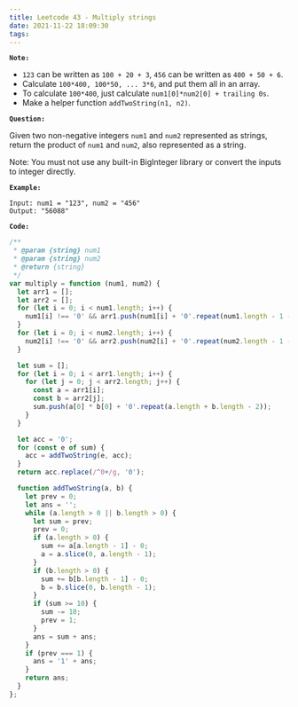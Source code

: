```yaml
---
title: Leetcode 43 - Multiply strings
date: 2021-11-22 18:09:30
tags:
---
```

**`Note:`**
- `123` can be written as `100 + 20 + 3`, `456` can be written as `400 + 50 + 6`.
- Calculate `100*400, 100*50, ... 3*6`, and put them all in an array.
- To calculate `100*400`, just calculate `num1[0]*num2[0] + trailing 0s`.
- Make a helper function `addTwoString(n1, n2)`.

**`Question:`**

Given two non-negative integers `num1` and `num2` represented as strings, return the product of `num1` and `num2`, also represented as a string.

Note: You must not use any built-in BigInteger library or convert the inputs to integer directly.

**`Example:`**
```
Input: num1 = "123", num2 = "456"
Output: "56088"
```

**`Code:`**
```javascript
/**
 * @param {string} num1
 * @param {string} num2
 * @return {string}
 */
var multiply = function (num1, num2) {
  let arr1 = [];
  let arr2 = [];
  for (let i = 0; i < num1.length; i++) {
    num1[i] !== '0' && arr1.push(num1[i] + '0'.repeat(num1.length - 1 - i));
  }
  for (let i = 0; i < num2.length; i++) {
    num2[i] !== '0' && arr2.push(num2[i] + '0'.repeat(num2.length - 1 - i));
  }

  let sum = [];
  for (let i = 0; i < arr1.length; i++) {
    for (let j = 0; j < arr2.length; j++) {
      const a = arr1[i];
      const b = arr2[j];
      sum.push(a[0] * b[0] + '0'.repeat(a.length + b.length - 2));
    }
  }

  let acc = '0';
  for (const e of sum) {
    acc = addTwoString(e, acc);
  }
  return acc.replace(/^0+/g, '0');

  function addTwoString(a, b) {
    let prev = 0;
    let ans = '';
    while (a.length > 0 || b.length > 0) {
      let sum = prev;
      prev = 0;
      if (a.length > 0) {
        sum += a[a.length - 1] - 0;
        a = a.slice(0, a.length - 1);
      }
      if (b.length > 0) {
        sum += b[b.length - 1] - 0;
        b = b.slice(0, b.length - 1);
      }
      if (sum >= 10) {
        sum -= 10;
        prev = 1;
      }
      ans = sum + ans;
    } 
    if (prev === 1) {
      ans = '1' + ans;
    }
    return ans;
  }
};
```
